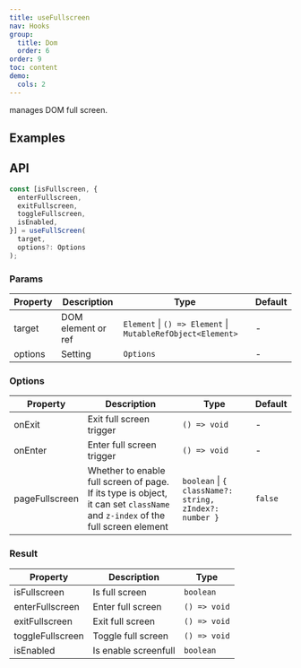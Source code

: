 ```yaml
---
title: useFullscreen
nav: Hooks
group:
  title: Dom
  order: 6
order: 9
toc: content
demo:
  cols: 2
---
```


manages DOM full screen.

## Examples

<code src="./demo/demo1.tsx"></code>
<code src="./demo/demo2.tsx"></code>
<code src="./demo/demo3.tsx"></code>
<code src="./demo/demo4.tsx"></code>

## API

```typescript
const [isFullscreen, {
  enterFullscreen,
  exitFullscreen,
  toggleFullscreen,
  isEnabled,
}] = useFullScreen(
  target,
  options?: Options
);
```

### Params

| Property | Description        | Type                                                        | Default |
| -------- | ------------------ | ----------------------------------------------------------- | ------- |
| target   | DOM element or ref | `Element` \| `() => Element` \| `MutableRefObject<Element>` | -       |
| options  | Setting            | `Options`                                                   | -       |

### Options

| Property       | Description                                                                                                                   | Type                                                   | Default |
| -------------- | ----------------------------------------------------------------------------------------------------------------------------- | ------------------------------------------------------ | ------- |
| onExit         | Exit full screen trigger                                                                                                      | `() => void`                                           | -       |
| onEnter        | Enter full screen trigger                                                                                                     | `() => void`                                           | -       |
| pageFullscreen | Whether to enable full screen of page. If its type is object, it can set `className` and `z-index` of the full screen element | `boolean` \| `{ className?: string, zIndex?: number }` | `false` |

### Result

| Property         | Description          | Type         |
| ---------------- | -------------------- | ------------ |
| isFullscreen     | Is full screen       | `boolean`    |
| enterFullscreen  | Enter full screen    | `() => void` |
| exitFullscreen   | Exit full screen     | `() => void` |
| toggleFullscreen | Toggle full screen   | `() => void` |
| isEnabled        | Is enable screenfull | `boolean`    |

